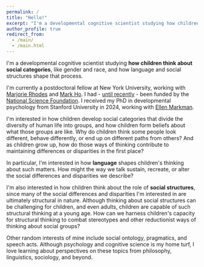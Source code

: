 ```yaml
---
permalink: /
title: "Hello!"
excerpt: "I'm a developmental cognitive scientist studying how children think about social categories, like gender and race."
author_profile: true
redirect_from:
  - /main/
  - /main.html
---
```


I'm a developmental cognitive scientist studying **how children think about social categories**, like gender and race, and how language and social structures shape that process. 

I'm currently a postdoctoral fellow at New York University, working with [Marjorie Rhodes](https://kidconcepts.org/) and [Mark Ho](https://codec-lab.github.io/). I had - [until recently](https://bsky.app/profile/mariannazhang.bsky.social/post/3lnpq6fb46k2t) - been funded by the [National Science Foundation](https://www.nsf.gov/awardsearch/showAward?AWD_ID=2404708). I received my PhD in developmental psychology from Stanford University in 2024, working with [Ellen Markman](https://markmanlab.stanford.edu/).

I'm interested in how children develop social categories that divide the diversity of human life into groups, and how children form beliefs about what those groups are like. Why do children think some people look different, behave differently, or end up on different paths from others? And as children grow up, how do those ways of thinking contribute to maintaining differences or disparities in the first place? 

In particular, I'm interested in how **language** shapes children's thinking about such matters. How might the way we talk sustain, recreate, or alter the social differences and disparities we describe? 

I'm also interested in how children think about the role of **social structures**, since many of the social differences and disparities I'm interested in are ultimately structural in nature. Although thinking about social structures can be challenging for children, and even adults, children are capable of such structural thinking at a young age. How can we harness children's capacity for structural thinking to combat stereotypes and other reductionist ways of thinking about social groups? 

Other random interests of mine include social ontology, pragmatics, and speech acts. Although psychology and cognitive science is my home turf, I love learning about perspectives on these topics from philosophy, linguistics, sociology, and beyond.
